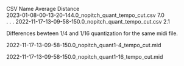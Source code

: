 
CSV Name	                          Average Distance		
2023-01-08-00-13-20-144.0_nopitch_quant_tempo_cut.csv	7.0		
.
.
.
2022-11-17-13-09-58-150.0_nopitch_quant_tempo_cut.csv	2.1		



Differences bewteen 1/4 and 1/16 quantization for the same midi file.

2022-11-17-13-09-58-150.0_nopitch_quant1-4_tempo_cut.mid

2022-11-17-13-09-58-150.0_nopitch_quant1-16_tempo_cut.mid
